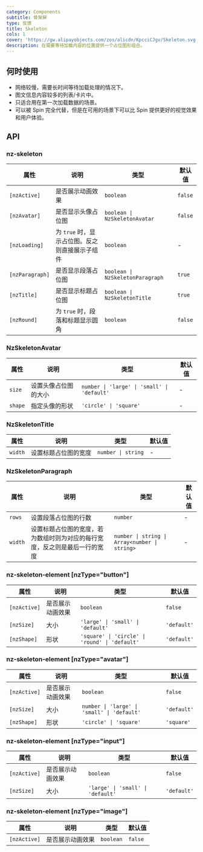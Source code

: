 ```yaml
---
category: Components
subtitle: 骨架屏
type: 反馈
title: Skeleton
cols: 1
cover: 'https://gw.alipayobjects.com/zos/alicdn/KpcciCJgv/Skeleton.svg'
description: 在需要等待加载内容的位置提供一个占位图形组合。
---
```


## 何时使用

- 网络较慢，需要长时间等待加载处理的情况下。
- 图文信息内容较多的列表/卡片中。
- 只适合用在第一次加载数据的场景。
- 可以被 Spin 完全代替，但是在可用的场景下可以比 Spin 提供更好的视觉效果和用户体验。

## API

### nz-skeleton

| 属性            | 说明                                           | 类型                             | 默认值  |
| --------------- | ---------------------------------------------- | -------------------------------- | ------- |
| `[nzActive]`    | 是否展示动画效果                               | `boolean`                        | `false` |
| `[nzAvatar]`    | 是否显示头像占位图                             | `boolean \| NzSkeletonAvatar`    | `false` |
| `[nzLoading]`   | 为 `true` 时，显示占位图。反之则直接展示子组件 | `boolean`                        | -       |
| `[nzParagraph]` | 是否显示段落占位图                             | `boolean \| NzSkeletonParagraph` | `true`  |
| `[nzTitle]`     | 是否显示标题占位图                             | `boolean \| NzSkeletonTitle`     | `true`  |
| `[nzRound]`     | 为 `true` 时，段落和标题显示圆角               | `boolean`                        | `false` |

### NzSkeletonAvatar

| 属性    | 说明                 | 类型                                        | 默认值 |
| ------- | -------------------- | ------------------------------------------- | ------ |
| `size`  | 设置头像占位图的大小 | `number \| 'large' \| 'small' \| 'default'` | -      |
| `shape` | 指定头像的形状       | `'circle' \| 'square'`                      | -      |

### NzSkeletonTitle

| 属性    | 说明                 | 类型               | 默认值 |
| ------- | -------------------- | ------------------ | ------ |
| `width` | 设置标题占位图的宽度 | `number \| string` | -      |

### NzSkeletonParagraph

| 属性    | 说明                                                                       | 类型                                          | 默认值 |
| ------- | -------------------------------------------------------------------------- | --------------------------------------------- | ------ |
| `rows`  | 设置段落占位图的行数                                                       | `number`                                      | -      |
| `width` | 设置标题占位图的宽度，若为数组时则为对应的每行宽度，反之则是最后一行的宽度 | `number \| string \| Array<number \| string>` | -      |

### nz-skeleton-element [nzType="button"]

| 属性         | 说明             | 类型                                           | 默认值      |
| ------------ | ---------------- | ---------------------------------------------- | ----------- |
| `[nzActive]` | 是否展示动画效果 | `boolean`                                      | `false`     |
| `[nzSize]`   | 大小             | `'large' \| 'small' \| 'default'`              | `'default'` |
| `[nzShape]`  | 形状             | `'square' \| 'circle' \| 'round' \| 'default'` | `'default'` |

### nz-skeleton-element [nzType="avatar"]

| 属性         | 说明             | 类型                                        | 默认值      |
| ------------ | ---------------- | ------------------------------------------- | ----------- |
| `[nzActive]` | 是否展示动画效果 | `boolean`                                   | `false`     |
| `[nzSize]`   | 大小             | `number \| 'large' \| 'small' \| 'default'` | `'default'` |
| `[nzShape]`  | 形状             | `'circle' \| 'square'`                      | `'square'`  |

### nz-skeleton-element [nzType="input"]

| 属性         | 说明             | 类型                              | 默认值      |
| ------------ | ---------------- | --------------------------------- | ----------- |
| `[nzActive]` | 是否展示动画效果 | `boolean`                         | `false`     |
| `[nzSize]`   | 大小             | `'large' \| 'small' \| 'default'` | `'default'` |

### nz-skeleton-element [nzType="image"]

| 属性         | 说明             | 类型      | 默认值  |
| ------------ | ---------------- | --------- | ------- |
| `[nzActive]` | 是否展示动画效果 | `boolean` | `false` |
